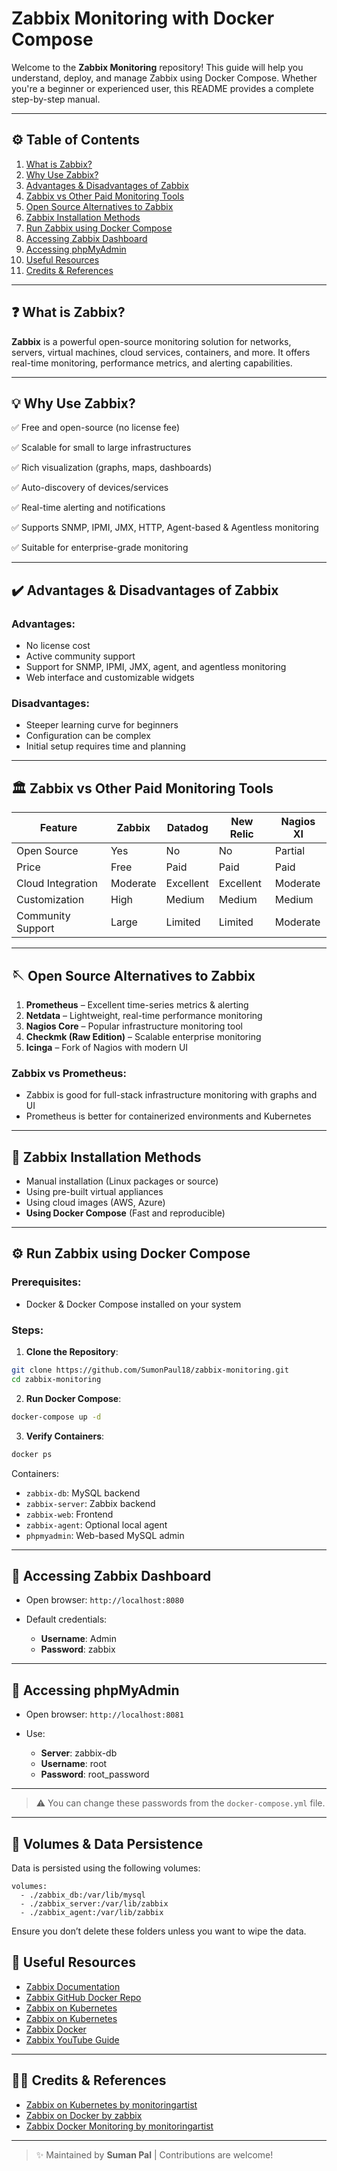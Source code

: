 # Zabbix Monitoring with Docker Compose

Welcome to the **Zabbix Monitoring** repository! This guide will help you understand, deploy, and manage Zabbix using Docker Compose. Whether you're a beginner or experienced user, this README provides a complete step-by-step manual.

---

## ⚙️ Table of Contents

1. [What is Zabbix?](#-what-is-zabbix)
2. [Why Use Zabbix?](#-why-use-zabbix)
3. [Advantages & Disadvantages of Zabbix](#%EF%B8%8F-advantages--disadvantages-of-zabbix)
4. [Zabbix vs Other Paid Monitoring Tools](#%EF%B8%8F-zabbix-vs-other-paid-monitoring-tools)
5. [Open Source Alternatives to Zabbix](#-open-source-alternatives-to-zabbix)
6. [Zabbix Installation Methods](#-zabbix-installation-methods)
7. [Run Zabbix using Docker Compose](#%EF%B8%8F-run-zabbix-using-docker-compose)
8. [Accessing Zabbix Dashboard](#-accessing-zabbix-dashboard)
9. [Accessing phpMyAdmin](#-accessing-phpmyadmin)
10. [Useful Resources](#-useful-resources)
11. [Credits & References](#-credits--references)

---

## ❓ What is Zabbix?

**Zabbix** is a powerful open-source monitoring solution for networks, servers, virtual machines, cloud services, containers, and more. It offers real-time monitoring, performance metrics, and alerting capabilities.

---

## 💡 Why Use Zabbix?

 ✅ Free and open-source (no license fee)
 
 ✅ Scalable for small to large infrastructures
 
 ✅ Rich visualization (graphs, maps, dashboards)
 
 ✅ Auto-discovery of devices/services
 
 ✅ Real-time alerting and notifications
 
 ✅ Supports SNMP, IPMI, JMX, HTTP, Agent-based & Agentless monitoring
 
 ✅ Suitable for enterprise-grade monitoring



---

## ✔️ Advantages & Disadvantages of Zabbix

### Advantages:

* No license cost
* Active community support
* Support for SNMP, IPMI, JMX, agent, and agentless monitoring
* Web interface and customizable widgets

### Disadvantages:

* Steeper learning curve for beginners
* Configuration can be complex
* Initial setup requires time and planning

---

## 🏛️ Zabbix vs Other Paid Monitoring Tools

| Feature           | Zabbix   | Datadog   | New Relic | Nagios XI |
| ----------------- | -------- | --------- | --------- | --------- |
| Open Source       | Yes      | No        | No        | Partial   |
| Price             | Free     | Paid      | Paid      | Paid      |
| Cloud Integration | Moderate | Excellent | Excellent | Moderate  |
| Customization     | High     | Medium    | Medium    | Medium    |
| Community Support | Large    | Limited   | Limited   | Moderate  |

---

## 🪡 Open Source Alternatives to Zabbix

1. **Prometheus** – Excellent time-series metrics & alerting
2. **Netdata** – Lightweight, real-time performance monitoring
3. **Nagios Core** – Popular infrastructure monitoring tool
4. **Checkmk (Raw Edition)** – Scalable enterprise monitoring
5. **Icinga** – Fork of Nagios with modern UI

### Zabbix vs Prometheus:

* Zabbix is good for full-stack infrastructure monitoring with graphs and UI
* Prometheus is better for containerized environments and Kubernetes

---

## 🚀 Zabbix Installation Methods

* Manual installation (Linux packages or source)
* Using pre-built virtual appliances
* Using cloud images (AWS, Azure)
* **Using Docker Compose** (Fast and reproducible)

---

## ⚙️ Run Zabbix using Docker Compose

### Prerequisites:

* Docker & Docker Compose installed on your system

### Steps:

1. **Clone the Repository**:

```bash
git clone https://github.com/SumonPaul18/zabbix-monitoring.git
cd zabbix-monitoring
```

2. **Run Docker Compose**:

```bash
docker-compose up -d
```

3. **Verify Containers**:

```bash
docker ps
```

Containers:

* `zabbix-db`: MySQL backend
* `zabbix-server`: Zabbix backend
* `zabbix-web`: Frontend
* `zabbix-agent`: Optional local agent
* `phpmyadmin`: Web-based MySQL admin

---

## 📅 Accessing Zabbix Dashboard

* Open browser: `http://localhost:8080`
* Default credentials:

  * **Username**: Admin
  * **Password**: zabbix

---

## 🔐 Accessing phpMyAdmin

* Open browser: `http://localhost:8081`
* Use:

  * **Server**: zabbix-db
  * **Username**: root
  * **Password**: root\_password

---
> ⚠️ You can change these passwords from the ```docker-compose.yml``` file.
---
## 💾 Volumes & Data Persistence
Data is persisted using the following volumes:

```
volumes:
  - ./zabbix_db:/var/lib/mysql
  - ./zabbix_server:/var/lib/zabbix
  - ./zabbix_agent:/var/lib/zabbix
```
Ensure you don’t delete these folders unless you want to wipe the data.



## 🔗 Useful Resources

* [Zabbix Documentation](https://www.zabbix.com/documentation/current/manual)
* [Zabbix GitHub Docker Repo](https://github.com/zabbix/zabbix-docker)
* [Zabbix on Kubernetes](https://github.com/bezarsnba/zabbix-on-kubernetes.git)
* [Zabbix on Kubernetes](https://github.com/monitoringartist/kubernetes-zabbix.git)
* [Zabbix Docker](https://github.com/monitoringartist/zabbix-docker-monitoring)
* [Zabbix YouTube Guide](https://youtu.be/ScKlF0ICVYA)

---

## 👨‍💻 Credits & References

* [Zabbix on Kubernetes by monitoringartist](https://github.com/monitoringartist/kubernetes-zabbix.git)
* [Zabbix on Docker by zabbix](https://github.com/zabbix/zabbix-docker.git)
* [Zabbix Docker Monitoring by monitoringartist](https://github.com/monitoringartist/zabbix-docker-monitoring)

---

> ✨ Maintained by **Suman Pal** | Contributions are welcome!
